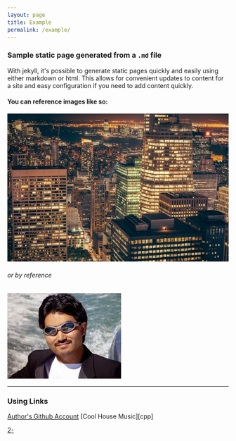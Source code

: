 ```yaml
---
layout: page
title: Example
permalink: /example/
---
```


### Sample static page generated from a `.md` file

With jekyll, it's possible to generate static pages quickly and easily using either markdown or html. This allows for convenient updates to content for a site and easy configuration if you need to add content quickly.

#### You can reference images like so:

![city image](/images/example-photo-2.jpg)

###### or by reference

![cool guy photo][cool-guy-lnk]

-----

### Using Links

[Author's Github Account](https://github.com/t3patterson)
[Cool House Music][cpp]



[cool-guy-lnk]: /images/example-photo-1.jpg
[2-](https://soundcloud.com/openairtogo/podcast32-christoph_woerner?in=krykitty/sets/christopher-woerner)